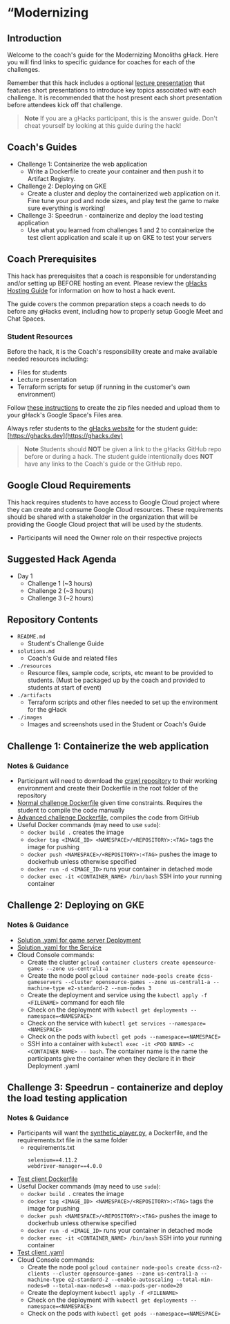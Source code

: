 # “Modernizing

## Introduction

Welcome to the coach's guide for the Modernizing Monoliths gHack. Here you will find links to specific guidance for coaches for each of the challenges.

Remember that this hack includes a optional [lecture presentation](resources/lecture.pdf) that features short presentations to introduce key topics associated with each challenge. It is recommended that the host present each short presentation before attendees kick off that challenge.

> **Note** If you are a gHacks participant, this is the answer guide. Don't cheat yourself by looking at this guide during the hack!

## Coach's Guides

- Challenge 1: Containerize the web application
   - Write a Dockerfile to create your container and then push it to Artifact Registry.
- Challenge 2: Deploying on GKE
   - Create a cluster and deploy the containerized web application on it. Fine tune your pod and node sizes, and play test the game to make sure everything is working!
- Challenge 3: Speedrun - containerize and deploy the load testing application
   - Use what you learned from challenges 1 and 2 to containerize the test client application and scale it up on GKE to test your servers

## Coach Prerequisites

This hack has prerequisites that a coach is responsible for understanding and/or setting up BEFORE hosting an event. Please review the [gHacks Hosting Guide](https://ghacks.dev/faq/howto-host-hack.html) for information on how to host a hack event.

The guide covers the common preparation steps a coach needs to do before any gHacks event, including how to properly setup Google Meet and Chat Spaces.

### Student Resources

Before the hack, it is the Coach's responsibility create and make available needed resources including: 
- Files for students
- Lecture presentation
- Terraform scripts for setup (if running in the customer's own environment)

Follow [these instructions](https://ghacks.dev/faq/howto-host-hack.html#making-resources-available) to create the zip files needed and upload them to your gHack's Google Space's Files area. 

Always refer students to the [gHacks website](https://ghacks.dev) for the student guide: [https://ghacks.dev](https://ghacks.dev)

> **Note** Students should **NOT** be given a link to the gHacks GitHub repo before or during a hack. The student guide intentionally does **NOT** have any links to the Coach's guide or the GitHub repo.

## Google Cloud Requirements

This hack requires students to have access to Google Cloud project where they can create and consume Google Cloud resources. These requirements should be shared with a stakeholder in the organization that will be providing the Google Cloud project that will be used by the students.

- Participants will need the Owner role on their respective projects

## Suggested Hack Agenda

- Day 1
  - Challenge 1 (~3 hours)
  - Challenge 2 (~3 hours)
  - Challenge 3 (~2 hours)

## Repository Contents

- `README.md`
  - Student's Challenge Guide
- `solutions.md`
  - Coach's Guide and related files
- `./resources`
  - Resource files, sample code, scripts, etc meant to be provided to students. (Must be packaged up by the coach and provided to students at start of event)
- `./artifacts`
  - Terraform scripts and other files needed to set up the environment for the gHack
- `./images`
  - Images and screenshots used in the Student or Coach's Guide

## Challenge 1: Containerize the web application

### Notes & Guidance

- Participant will need to download the [crawl repository](https://github.com/TheLanceLord/crawl) to their working environment and create their Dockerfile in the root folder of the repository
- [Normal challenge Dockerfile](./solutions/challenge-1/Dockerfile.normal) given time constraints. Requires the student to compile the code manually
- [Advanced challenge Dockerfile](./solutions/challenge-1/Dockerfile.advanced), compiles the code from GitHub
- Useful Docker commands (may need to use `sudo`):
  - `docker build .` creates the image
  - `docker tag <IMAGE_ID> <NAMESPACE>/<REPOSITORY>:<TAG>` tags the image for pushing
  - `docker push <NAMESPACE>/<REPOSITORY>:<TAG>` pushes the image to dockerhub unless otherwise specified
  - `docker run -d <IMAGE_ID>` runs your container in detached mode
  - `docker exec -it <CONTAINER_NAME> /bin/bash` SSH into your running container

## Challenge 2: Deploying on GKE

### Notes & Guidance

- [Solution .yaml for game server Deployment](./solutions/challenge-2/game_server_deployment.yaml)
- [Solution .yaml for the Service](./solutions/challenge-2/service.yaml)
- Cloud Console commands:
  - Create the cluster `gcloud container clusters create opensource-games --zone us-central1-a`
  - Create the node pool `gcloud container node-pools create dcss-gameservers --cluster opensource-games --zone us-central1-a --machine-type e2-standard-2 --num-nodes 3`
  - Create the deployment and service using the `kubectl apply -f <FILENAME>` command for each file
  - Check on the deployment with `kubectl get deployments --namespace=<NAMESPACE>`
  - Check on the service with `kubectl get services --namespace=<NAMESPACE>`
  - Check on the pods with `kubectl get pods --namespace=<NAMESPACE>`
  - SSH into a container with `kubectl exec -it <POD NAME> -c <CONTAINER NAME> -- bash`. The container name is the name the participants give the container when they declare it in their Deployment .yaml
## Challenge 3: Speedrun - containerize and deploy the load testing application

### Notes & Guidance

- Participants will want the [synthetic_player.py](https://github.com/TheLanceLord/crawl/blob/master/load-testing/synthetic_player.py), a Dockerfile, and the requirements.txt file in the same folder
  - requirements.txt
    ```
    selenium==4.11.2
    webdriver-manager==4.0.0
    ```
- [Test client Dockerfile](./solutions/challenge-3/Dockerfile)
- Useful Docker commands (may need to use `sudo`):
  - `docker build .` creates the image
  - `docker tag <IMAGE_ID> <NAMESPACE>/<REPOSITORY>:<TAG>` tags the image for pushing
  - `docker push <NAMESPACE>/<REPOSITORY>:<TAG>` pushes the image to dockerhub unless otherwise specified
  - `docker run -d <IMAGE_ID>` runs your container in detached mode
  - `docker exec -it <CONTAINER_NAME> /bin/bash` SSH into your running container
- [Test client .yaml](./solutions/challenge-3/test_client_e2.yaml)
- Cloud Console commands:
  - Create the node pool `gcloud container node-pools create dcss-n2-clients --cluster opensource-games --zone us-central1-a --machine-type e2-standard-2 --enable-autoscaling --total-min-nodes=0 --total-max-nodes=8 --max-pods-per-node=20`
  - Create the deployment `kubectl apply -f <FILENAME>`
  - Check on the deployment with `kubectl get deployments --namespace=<NAMESPACE>`
  - Check on the pods with `kubectl get pods --namespace=<NAMESPACE>`